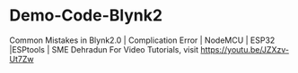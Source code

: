 # Demo-Code-Blynk2
Common Mistakes in Blynk2.0 | Complication Error | NodeMCU | ESP32 |ESPtools | SME Dehradun
For Video Tutorials, visit https://youtu.be/JZXzv-Ut7Zw

